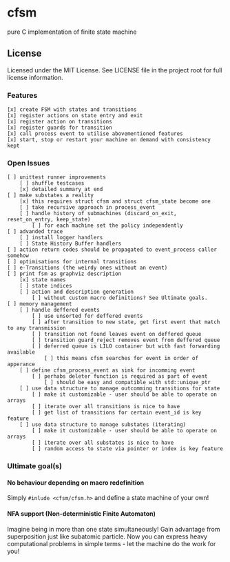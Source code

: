 # cfsm
pure C implementation of finite state machine

## License
Licensed under the MIT License. See LICENSE file in the project root for full license information.

### Features

    [x] create FSM with states and transitions
    [x] register actions on state entry and exit
    [x] register action on transitions
    [x] register guards for transition
    [x] call process event to utilise abovementioned features
    [x] start, stop or restart your machine on demand with consistency kept

### Open Issues

    [ ] unittest runner improvements
        [ ] shuffle testcases
        [x] detailed summary at end
    [ ] make substates a reality
        [x] this requires struct cfsm and struct cfsm_state become one
        [ ] take recursive approach in process_event
        [ ] handle history of submachines (discard_on_exit, reset_on_entry, keep_state)
            [ ] for each machine set the policy independently
    [ ] advanded trace
        [ ] install logger handlers
        [ ] State History Buffer handlers
    [ ] action return codes should be propagated to event_process caller somehow
    [ ] optimisations for internal transitions
    [ ] e-Transitions (the weirdy ones without an event)
    [ ] print fsm as graphviz description
        [x] state names
        [ ] state indices
        [ ] action and description generation
            [ ] without custom macro definitions? See Ultimate goals. 
    [ ] memory management
        [ ] handle deffered events
            [ ] use unsorted for deffered events
            [ ] after transition to new state, get first event that match to any transmission
            [ ] transition not found leaves event on deffered queue
            [ ] transition guard_reject removes event from deffered queue
            [ ] deferred queue is LILO container but with fast forwarding available
                [ ] this means cfsm searches for event in order of apperance 
        [ ] define cfsm_process_event as sink for incomming event
            [ ] perhabs deleter function is required as part of event
                [ ] should be easy and compatible with std::unique_ptr
        [ ] use data structure to manage outcomming transitions for state
            [ ] make it customizable - user should be able to operate on arrays
            [ ] iterate over all transitions is nice to have
            [ ] get list of transitions for certain event_id is key feature
        [ ] use data structure to manage substates (iterating)
            [ ] make it customizable - user should be able to operate on arrays
            [ ] iterate over all substates is nice to have
            [ ] random access to state via pointer or index is key feature 

### Ultimate goal(s)

#### No behaviour depending on macro redefinition
Simply `#inlude <cfsm/cfsm.h>` and define a state machine of your own!
#### NFA support (Non-deterministic Finite Automaton)
Imagine being in more than one state simultaneously! Gain advantage from superposition just like subatomic particle. Now you can express heavy computational problems in simple terms - let the machine do the work for you!
